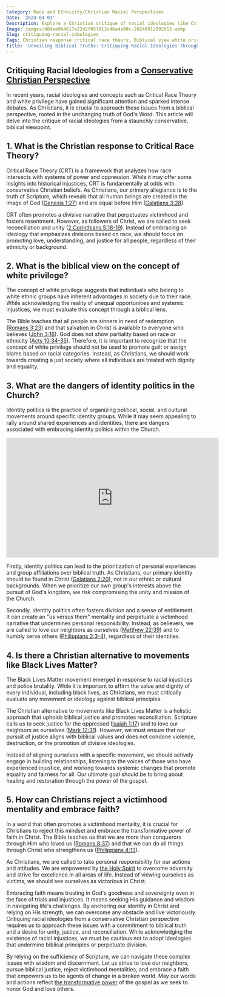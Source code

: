 ```yaml
---
Category: Race and Ethnicity/Christian Racial Perspectives
Date: '2024-04-01'
Description: Explore a Christian critique of racial ideologies like Critical Race Theory, discussing the Biblical perspective on topics such as white privilege and identity politics in the Church. Discover alternatives to concepts like Black Lives Matter and insights on rejecting victimhood mentality within the faith community.
Image: images/d84ee964617a22d2f857913c46a4a90c-20240912092653.webp
Slug: critiquing-racial-ideologies
Tags: Christian response critical race theory, Biblical view white privilege concept, Dangers identity politics Church, Christian alternative Black Lives Matter, Rejecting victimhood mentality faith
Title: 'Unveiling Biblical Truths: Critiquing Racial Ideologies through a Christian Lens'
---
```


## Critiquing Racial Ideologies from a [Conservative Christian Perspective](/limiting-islamic-visibility)
In recent years, racial ideologies and concepts such as Critical Race Theory and white privilege have gained significant attention and sparked intense debates. As Christians, it is crucial to approach these issues from a biblical perspective, rooted in the unchanging truth of God's Word. This article will delve into the critique of racial ideologies from a staunchly conservative, biblical viewpoint.

## 1. What is the Christian response to Critical Race Theory?

Critical Race Theory (CRT) is a framework that analyzes how race intersects with systems of power and oppression. While it may offer some insights into historical injustices, CRT is fundamentally at odds with conservative Christian beliefs. As Christians, our primary allegiance is to the truth of Scripture, which reveals that all human beings are created in the image of God ([Genesis 1:27](https://www.bibleref.com/Genesis/1/Genesis-1-27.html)) and are equal before Him ([Galatians 3:28](https://www.bibleref.com/Galatians/3/Galatians-3-28.html)).

CRT often promotes a divisive narrative that perpetuates victimhood and fosters resentment. However, as followers of Christ, we are called to seek reconciliation and unity ([2 Corinthians 5:18-19](https://www.bibleref.com/2-Corinthians/5/2-Corinthians-5-18.html)). Instead of embracing an ideology that emphasizes divisions based on race, we should focus on promoting love, understanding, and justice for all people, regardless of their ethnicity or background.

## 2. What is the biblical view on the concept of white privilege?

The concept of white privilege suggests that individuals who belong to white ethnic groups have inherent advantages in society due to their race. While acknowledging the reality of unequal opportunities and systemic injustices, we must evaluate this concept through a biblical lens.

The Bible teaches that all people are sinners in need of redemption ([Romans 3:23](https://www.bibleref.com/Romans/3/Romans-3-23.html)) and that salvation in Christ is available to everyone who believes ([John 3:16](https://www.bibleref.com/John/3/John-3-16.html)). God does not show partiality based on race or ethnicity ([Acts 10:34-35](https://www.bibleref.com/Acts/10/Acts-10-34.html)). Therefore, it is important to recognize that the concept of white privilege should not be used to promote guilt or assign blame based on racial categories. Instead, as Christians, we should work towards creating a just society where all individuals are treated with dignity and equality.

## 3. What are the dangers of identity politics in the Church?

Identity politics is the practice of organizing political, social, and cultural movements around specific identity groups. While it may seem appealing to rally around shared experiences and identities, there are dangers associated with embracing identity politics within the Church.


<iframe width="560" height="315" src="https://www.youtube.com/embed/Yp2ZQY5IYTo" frameborder="0" allow="autoplay; encrypted-media" allowfullscreen></iframe>


Firstly, identity politics can lead to the prioritization of personal experiences and group affiliations over biblical truth. As Christians, our primary identity should be found in Christ ([Galatians 2:20](https://www.bibleref.com/Galatians/2/Galatians-2-20.html)), not in our ethnic or cultural backgrounds. When we prioritize our own group's interests above the pursuit of God's kingdom, we risk compromising the unity and mission of the Church.

Secondly, identity politics often fosters division and a sense of entitlement. It can create an "us versus them" mentality and perpetuate a victimhood narrative that undermines personal responsibility. Instead, as believers, we are called to love our neighbors as ourselves ([Matthew 22:39](https://www.bibleref.com/Matthew/22/Matthew-22-39.html)) and to humbly serve others ([Philippians 2:3-4](https://www.bibleref.com/Philippians/2/Philippians-2-3.html)), regardless of their identities.

## 4. Is there a Christian alternative to movements like Black Lives Matter?

The Black Lives Matter movement emerged in response to racial injustices and police brutality. While it is important to affirm the value and dignity of every individual, including black lives, as Christians, we must critically evaluate any movement or ideology against biblical principles.

The Christian alternative to movements like Black Lives Matter is a holistic approach that upholds biblical justice and promotes reconciliation. Scripture calls us to seek justice for the oppressed ([Isaiah 1:17](https://www.bibleref.com/Isaiah/1/Isaiah-1-17.html)) and to love our neighbors as ourselves ([Mark 12:31](https://www.bibleref.com/Mark/12/Mark-12-31.html)). However, we must ensure that our pursuit of justice aligns with biblical values and does not condone violence, destruction, or the promotion of divisive ideologies.

Instead of aligning ourselves with a specific movement, we should actively engage in building relationships, listening to the voices of those who have experienced injustice, and working towards systemic changes that promote equality and fairness for all. Our ultimate goal should be to bring about healing and restoration through the power of the gospel.

## 5. How can Christians reject a victimhood mentality and embrace faith?

In a world that often promotes a victimhood mentality, it is crucial for Christians to reject this mindset and embrace the transformative power of faith in Christ. The Bible teaches us that we are more than conquerors through Him who loved us ([Romans 8:37](https://www.bibleref.com/Romans/8/Romans-8-37.html)) and that we can do all things through Christ who strengthens us ([Philippians 4:13](https://www.bibleref.com/Philippians/4/Philippians-4-13.html)).

As Christians, we are called to take personal responsibility for our actions and attitudes. We are empowered by [the Holy Spirit](/attributes-of-the-holy-spirit-understanding-the-power-and-presence-of-the-spirit-in-christianity) to overcome adversity and strive for excellence in all areas of life. Instead of viewing ourselves as victims, we should see ourselves as victorious in Christ.

Embracing faith means trusting in God's goodness and sovereignty even in the face of trials and injustices. It means seeking His guidance and wisdom in navigating life's challenges. By anchoring our identity in Christ and relying on His strength, we can overcome any obstacle and live victoriously.
Critiquing racial ideologies from a conservative Christian perspective requires us to approach these issues with a commitment to biblical truth and a desire for unity, justice, and reconciliation. While acknowledging the existence of racial injustices, we must be cautious not to adopt ideologies that undermine biblical principles or perpetuate division.

By relying on the sufficiency of Scripture, we can navigate these complex issues with wisdom and discernment. Let us strive to love our neighbors, pursue biblical justice, reject victimhood mentalities, and embrace a faith that empowers us to be agents of change in a broken world. May our words and actions reflect [the transformative power](/10-essential-bible-verses-for-strength-and-encouragement) of the gospel as we seek to honor God and love others.